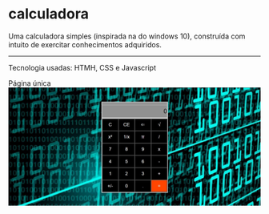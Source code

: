 # calculadora
Uma calculadora simples (inspirada na do windows 10), construída com intuito de exercitar conhecimentos adquiridos. <hr>

Tecnologia usadas: HTMH, CSS e Javascript

Página única
<img src="pagina.JPG">
